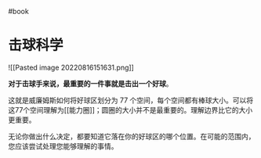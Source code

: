 #book 
# 击球科学

![[Pasted image 20220816151631.png]]

**对于击球手来说，最重要的一件事就是击出一个好球**。

这就是威廉姆斯如何将好球区划分为 77 个空间，每个空间都有棒球大小。可以将这77个空间理解为[[能力圈]]；圆圈的大小并不是最重要的。理解边界比它的大小更重要。

无论你做出什么决定，都要知道它落在你的好球区的哪个位置。在可能的范围内，您应该尝试处理您能够理解的事情。





